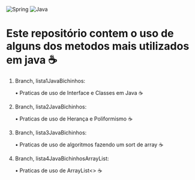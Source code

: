 
![Spring](https://img.shields.io/badge/spring-%236DB33F.svg?style=for-the-badge&logo=spring&logoColor=white)
![Java](https://img.shields.io/badge/java-%23ED8B00.svg?style=for-the-badge&logo=openjdk&logoColor=white)
# Este repositório contem o uso de alguns dos metodos mais utilizados em java ☕

1. Branch, lista1JavaBichinhos:

    • Praticas de uso de Interface e Classes em Java ☕

2. Branch, lista2JavaBichinhos:

    • Praticas de uso de Herança e Poliformismo ☕

3. Branch, lista3JavaBichinhos:

    • Praticas de uso de algoritmos fazendo um sort de array ☕

4. Branch, lista4JavaBichinhosArrayList: 

    • Praticas de uso de ArrayList<> ☕

